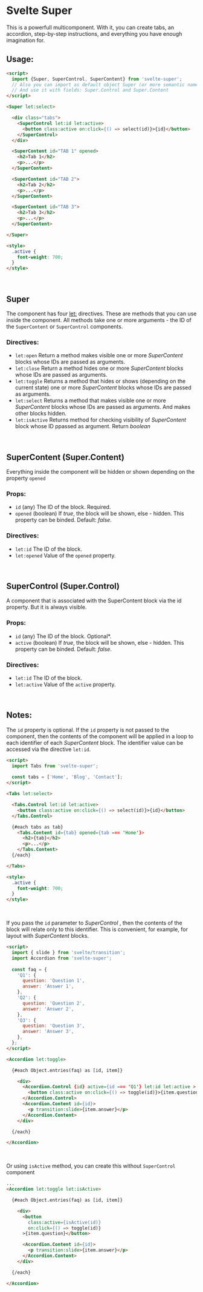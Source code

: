 # Svelte Super

This is a powerfull multicomponent. With it, you can create tabs, an accordion, step-by-step instructions, and everything you have enough imagination for.

## Usage:

```html
<script>
  import {Super, SuperControl, SuperContent} from 'svelte-super';
  // Also you can import as default object Super (or more semantic name)
  // And use it with fields: Super.Control and Super.Content
</script>

<Super let:select>

  <div class="tabs">
    <SuperControl let:id let:active>
      <button class:active on:click={() => select(id)}>{id}</button>
    </SuperControl>
  </div>

  <SuperContent id="TAB 1" opened>
    <h2>Tab 1</h2>
    <p>...</p>
  </SuperContent>

  <SuperContent id="TAB 2">
    <h2>Tab 2</h2>
    <p>...</p>
  </SuperContent>

  <SuperContent id="TAB 3">
    <h2>Tab 3</h2>
    <p>...</p>
  </SuperContent>

</Super>

<style>
  .active {
    font-weight: 700;
  }
</style>
```
<br>



## Super

The component has four [let:](https://svelte.dev/docs/special-elements#slot-slot-key-value) directives. These are methods that you can use inside the component. All methods take one or more arguments - the ID of the `SuperContent` or `SuperControl` components.

### Directives:

- `let:open` Return a method makes visible one or more _SuperContent_ blocks whose IDs are passed as arguments.
- `let:close` Return a method hides one or more _SuperContent_ blocks whose IDs are passed as arguments.
- `let:toggle` Returns a method that hides or shows (depending on the current state) one or more _SuperContent_ blocks whose IDs are passed as arguments.
- `let:select` Returns a method that makes visible one or more _SuperContent_ blocks whose IDs are passed as arguments. And makes other blocks hidden.
- `let:isActive` Returns method for checking visibility of _SuperContent_ block whose ID ppassed as argument. Return _boolean_


<br>

## SuperContent (Super.Content)

Everything inside the component will be hidden or shown depending on the property `opened`

### Props:

- `id` (any) The ID of the block. Required.
- `opened` (boolean) If _true_, the block will be shown, else - hidden. This property can be binded. Default: _false_.

### Directives:

- `let:id` The ID of the block.
- `let:opened` Value of the `opened` property.


<br>

## SuperControl (Super.Control)

A component that is associated with the SuperContent block via the id property. But it is always visible.

### Props:

- `id` (any) The ID of the block. Optional*.
- `active` (boolean) If _true_, the block will be shown, else - hidden. This property can be binded. Default: _false_.

### Directives:

- `let:id` The ID of the block.
- `let:active` Value of the `active` property.

<br>

## Notes:

The `id` property is optional. If the `id` property is not passed to the component, then the contents of the component will be applied in a loop to each identifier of each _SuperContent_ block. The identifier value can be accessed via the directive `let:id`.

```html
<script> 
  import Tabs from 'svelte-super';
  
  const tabs = ['Home', 'Blog', 'Contact'];
</script>

<Tabs let:select>

  <Tabs.Control let:id let:active>
    <button class:active on:click={() => select(id)}>{id}</button>
  </Tabs.Control>

  {#each tabs as tab}
    <Tabs.Content id={tab} opened={tab === 'Home'}>
      <h2>{tab}</h2>
      <p>...</p>
    </Tabs.Content>
  {/each}

</Tabs>

<style>
  .active {
    font-weight: 700;
  }
</style>
```
<br>

If you pass the `id` parameter to _SuperControl_ , then the contents of the block will relate only to this identifier. This is convenient, for example, for layout with _SuperContent_ blocks.

```html
<script>
  import { slide } from 'svelte/transition';
  import Accordion from 'svelte-super';
  
  const faq = {
    'Q1': {
      question: 'Question 1',
      answer: 'Answer 1',
    },
    'Q2': {
      question: 'Question 2',
      answer: 'Answer 2',
    },
    'Q3': {
      question: 'Question 3',
      answer: 'Answer 3',
    },
  };
</script>

<Accordion let:toggle>

  {#each Object.entries(faq) as [id, item]}

    <div>
      <Accordion.Control {id} active={id === 'Q1'} let:id let:active >
        <button class:active on:click={() => toggle(id)}>{item.question}</button>
      </Accordion.Control>
      <Accordion.Content id={id}>
        <p transition:slide>{item.answer}</p>
      </Accordion.Content>
    </div>

  {/each}

</Accordion>
```

<br>

Or using `isActive` method, you can create this without `SuperControl` component

```html
...
<Accordion let:toggle let:isActive>

  {#each Object.entries(faq) as [id, item]}

    <div>
      <button
        class:active={isActive(id)}
        on:click={() => toggle(id)}
      >{item.question}</button>

      <Accordion.Content id={id}>
        <p transition:slide>{item.answer}</p>
      </Accordion.Content>
    </div>

  {/each}

</Accordion>
```
